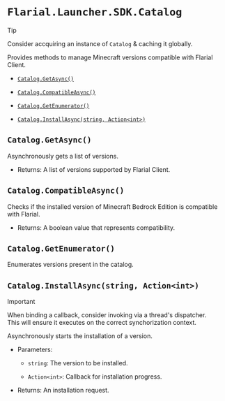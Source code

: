 # `Flarial.Launcher.SDK.Catalog`

> [!TIP]
> Consider accquiring an instance of `Catalog` & caching it globally.

Provides methods to manage Minecraft versions compatible with Flarial Client.

- [`Catalog.GetAsync()`](#cataloggetasync)

- [`Catalog.CompatibleAsync()`](#catalogcompatibleasync)

- [`Catalog.GetEnumerator()`](#cataloggetenumerator)

- [`Catalog.InstallAsync(string, Action<int>)`](#cataloginstallasyncstring-actionint)

## `Catalog.GetAsync()`

 Asynchronously gets a list of versions.
            
- Returns: A list of versions supported by Flarial Client.

## `Catalog.CompatibleAsync()`

Checks if the installed version of Minecraft Bedrock Edition is compatible with Flarial.

- Returns: A boolean value that represents compatibility.

## `Catalog.GetEnumerator()`

Enumerates versions present in the catalog.

## `Catalog.InstallAsync(string, Action<int>)`

> [!IMPORTANT]
> When binding a callback, consider invoking via a thread's dispatcher.<br>
> This will ensure it executes on the correct synchorization context.

Asynchronously starts the installation of a version.

- Parameters:

    - `string`: The version to be installed.

    - `Action<int>`: Callback for installation progress.

- Returns: An installation request.